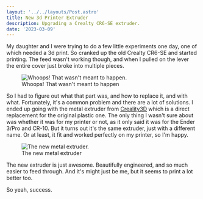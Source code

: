 ```yaml
---
layout: '../../layouts/Post.astro'
title: New 3d Printer Extruder
description: Upgrading a Crealty CR6-SE extruder.
date: '2023-03-09'
---
```


My daughter and I were trying to do a few little experiments one day, one of which needed a 3d print. So cranked up the old Crealty CR6-SE and started printing. The feed wasn't working though, and when I pulled on the lever the entire cover just broke into multiple pieces.

<figure>
    <img src="/images/extruder-broken.jpg" alt="Whoops! That wasn't meant to happen." />
    <figcaption>Whoops! That wasn't meant to happen</figcaption>
</figure>

 So I had to figure out what that part was, and how to replace it, and with what. Fortunately, it's a common problem and there are a lot of solutions. I ended up going with the metal extruder from [Creality3D](https://www.amazon.com.au/Comgrow-Creality-Extruder-Feeder-Aluminum/dp/B0831FZDCT) which is a direct replacement for the original plastic one. The only thing I wasn't sure about was whether it was for my printer or not, as it only said it was for the Ender 3/Pro and CR-10. But it turns out it's the same extruder, just with a different name. Or at least, it fit and worked perfectly on my printer, so I'm happy.

<figure>
    <img src="/images/extruder-new.jpg" alt="The new metal extruder." />
    <figcaption>The new metal extruder</figcaption>
</figure>

The new extruder is just awesome. Beautifully engineered, and so much easier to feed through. And it's might just be me, but it seems to print a lot better too.

So yeah, success.
